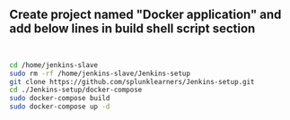 ## Create project named "Docker application" and add below lines in build shell script section 
```sh


cd /home/jenkins-slave
sudo rm -rf /home/jenkins-slave/Jenkins-setup
git clone https://github.com/splunklearners/Jenkins-setup.git
cd ./Jenkins-setup/docker-compose
sudo docker-compose build
sudo docker-compose up -d



```



